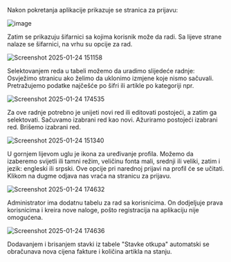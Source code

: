 Nakon pokretanja aplikacije prikazuje se stranica za prijavu:

![image](https://github.com/user-attachments/assets/76f7126f-7593-4423-8340-1bbe21f1b469)

Zatim se prikazuju šifarnici sa kojima korisnik može da radi. Sa lijeve strane nalaze se šifarnici, na vrhu su opcije za rad.

![Screenshot 2025-01-24 151158](https://github.com/user-attachments/assets/ea5072f7-2ac8-4db9-86fc-70076ea6641c)

Selektovanjem reda u tabeli možemo da uradimo slijedeće radnje:
Osvježimo stranicu ako želimo da uklonimo izmjene koje nismo sačuvali.
Pretražujemo podatke najčešće po šifri ili artikle po kategoriji npr.

![Screenshot 2025-01-24 174535](https://github.com/user-attachments/assets/fb729fbb-1278-4089-8cda-f7922f1bd3ce)

Za ove radnje potrebno je unijeti novi red ili editovati postojeći, a zatim ga selektovati.
Sačuvamo izabrani red kao novi.
Ažuriramo postojeći izabrani red.
Brišemo izabrani red.

![Screenshot 2025-01-24 151340](https://github.com/user-attachments/assets/b8f1cbb1-5972-4054-a4a9-a6428a462aee)


U gornjem lijevom uglu je ikona za uređivanje profila. Možemo da izaberemo svijetli ili tamni režim, veličinu fonta mali, srednji ili veliki, zatim i jezik: engleski ili srpski. Ove opcije pri narednoj prijavi na profil će se učitati.
Klikom na dugme odjava nas vraća na stranicu za prijavu.

![Screenshot 2025-01-24 174632](https://github.com/user-attachments/assets/f63a3db5-e06a-42e0-bd69-2d78cf13d814)

Administrator ima dodatnu tabelu za rad sa korisnicima. On dodjeljuje prava korisnicima i kreira nove naloge, pošto registracija na aplikaciju nije omogućena.

 ![Screenshot 2025-01-24 174636](https://github.com/user-attachments/assets/21973d16-f7a2-4200-afba-01cac5863dff)

Dodavanjem i brisanjem stavki iz tabele "Stavke otkupa" automatski se obračunava nova cijena fakture i količina artikla na stanju.
